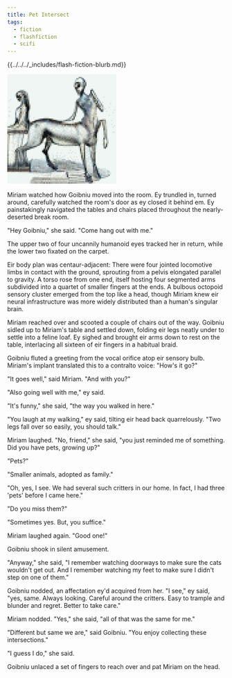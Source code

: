 ```yaml
---
title: Pet Intersect
tags:
  - fiction
  - flashfiction
  - scifi
---
```


{{../../../_includes/flash-fiction-blurb.md}}

<!--more-->

<img src="./cover.png" class="fullwidth" />

Miriam watched how Goibniu moved into the room. Ey trundled in, turned around, carefully watched the room's door as ey closed it behind em. Ey painstakingly navigated the tables and chairs placed throughout the nearly-deserted break room.

"Hey Goibniu," she said. "Come hang out with me."

The upper two of four uncannily humanoid eyes tracked her in return, while the lower two fixated on the carpet. 

Eir body plan was centaur-adjacent: There were four jointed locomotive limbs in contact with the ground, sprouting from a pelvis elongated parallel to gravity. A torso rose from one end, itself hosting four segmented arms subdivided into a quartet of smaller fingers at the ends. A bulbous octopoid sensory cluster emerged from the top like a head, though Miriam knew eir neural infrastructure was more widely distributed than a human's singular brain.

Miriam reached over and scooted a couple of chairs out of the way. Goibniu sidled up to Miriam's table and settled down, folding eir legs neatly under to settle into a feline loaf. Ey sighed and brought eir arms down to rest on the table, interlacing all sixteen of eir fingers in a habitual braid.

Goibniu fluted a greeting from the vocal orifice atop eir sensory bulb. Miriam's implant translated this to a contralto voice: "How's it go?"

"It goes well," said Miriam. "And with you?"

"Also going well with me," ey said. 

"It's funny," she said, "the way you walked in here."

"You laugh at my walking," ey said, tilting eir head back quarrelously. "Two legs fall over so easily, you should talk."

Miriam laughed. "No, friend," she said, "you just reminded me of something. Did you have pets, growing up?"

"Pets?"

"Smaller animals, adopted as family."

"Oh, yes, I see. We had several such critters in our home. In fact, I had three 'pets' before I came here."

"Do you miss them?"

"Sometimes yes. But, you suffice."

Miriam laughed again. "Good one!"

Goibniu shook in silent amusement.

"Anyway," she said, "I remember watching doorways to make sure the cats wouldn't get out. And I remember watching my feet to make sure I didn't step on one of them."

Goibniu nodded, an affectation ey'd acquired from her. "I see," ey said, "yes, same. Always looking. Careful around the critters. Easy to trample and blunder and regret. Better to take care."

Miriam nodded. "Yes," she said, "all of that was the same for me."

"Different but same we are," said Goibniu. "You enjoy collecting these intersections."

"I guess I do," she said.

Goibniu unlaced a set of fingers to reach over and pat Miriam on the head.
